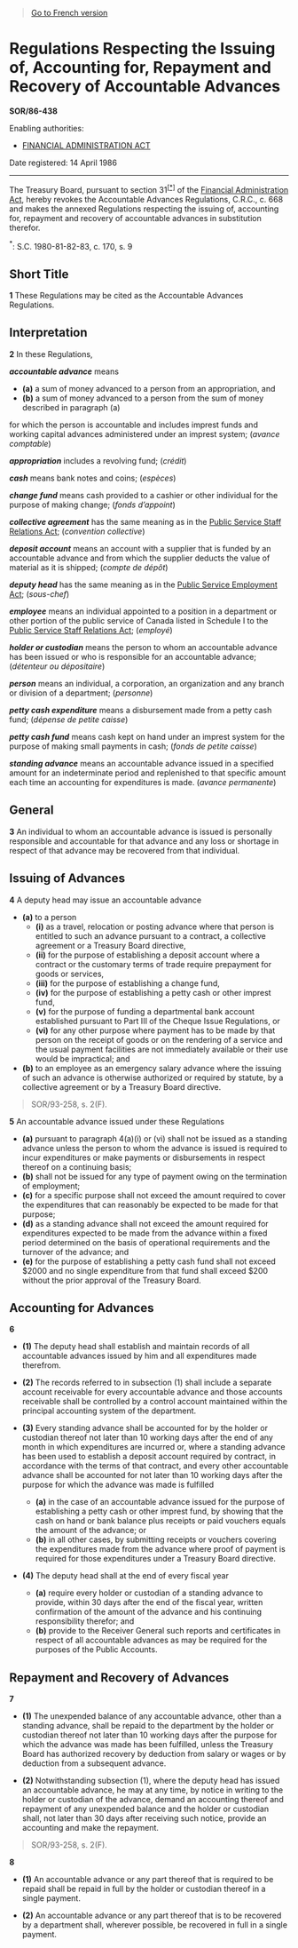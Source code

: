 > [Go to French version](/fr/Règlements/Décrets,%20ordonnances%20et%20règlements%20statutaires/86/438.md)

# Regulations Respecting the Issuing of, Accounting for, Repayment and Recovery of Accountable Advances

**SOR/86-438**

Enabling authorities: 
- [FINANCIAL ADMINISTRATION ACT](/en/Acts/Revised%20Statutes%20of%20Canada/F/F-11.md)

Date registered: 14 April 1986

----------

The Treasury Board, pursuant to section 31<sup><a href='#footnote_e'>[*]</a></sup> of the [Financial Administration Act](/en/Acts/Revised%20Statutes%20of%20Canada/F/F-11.md), hereby revokes the Accountable Advances Regulations, C.R.C., c. 668 and makes the annexed Regulations respecting the issuing of, accounting for, repayment and recovery of accountable advances in substitution therefor.

<a name='footnote_e'><sup>*</sup></a>: S.C. 1980-81-82-83, c. 170, s. 9<br />




## Short Title


**1** These Regulations may be cited as the Accountable Advances Regulations.




## Interpretation


**2** In these Regulations,

***accountable advance*** means
- **(a)** a sum of money advanced to a person from an appropriation, and
- **(b)** a sum of money advanced to a person from the sum of money described in paragraph (a)

for which the person is accountable and includes imprest funds and working capital advances administered under an imprest system; (*avance comptable*)

***appropriation*** includes a revolving fund; (*crédit*)

***cash*** means bank notes and coins; (*espèces*)

***change fund*** means cash provided to a cashier or other individual for the purpose of making change; (*fonds d’appoint*)

***collective agreement*** has the same meaning as in the [Public Service Staff Relations Act](/en/Acts/Revised%20Statutes%20of%20Canada/P/P-35.md); (*convention collective*)

***deposit account*** means an account with a supplier that is funded by an accountable advance and from which the supplier deducts the value of material as it is shipped; (*compte de dépôt*)

***deputy head*** has the same meaning as in the [Public Service Employment Act](/en/Acts/Statutes%20of%20Canada/2003/c.%2022,%20ss.%2012,%2013%20.md); (*sous-chef*)

***employee*** means an individual appointed to a position in a department or other portion of the public service of Canada listed in Schedule I to the [Public Service Staff Relations Act](/en/Acts/Revised%20Statutes%20of%20Canada/P/P-35.md); (*employé*)

***holder or custodian*** means the person to whom an accountable advance has been issued or who is responsible for an accountable advance; (*détenteur ou dépositaire*)

***person*** means an individual, a corporation, an organization and any branch or division of a department; (*personne*)

***petty cash expenditure*** means a disbursement made from a petty cash fund; (*dépense de petite caisse*)

***petty cash fund*** means cash kept on hand under an imprest system for the purpose of making small payments in cash; (*fonds de petite caisse*)

***standing advance*** means an accountable advance issued in a specified amount for an indeterminate period and replenished to that specific amount each time an accounting for expenditures is made. (*avance permanente*)




## General


**3** An individual to whom an accountable advance is issued is personally responsible and accountable for that advance and any loss or shortage in respect of that advance may be recovered from that individual.




## Issuing of Advances


**4** A deputy head may issue an accountable advance
- **(a)** to a person
	- **(i)** as a travel, relocation or posting advance where that person is entitled to such an advance pursuant to a contract, a collective agreement or a Treasury Board directive,
	- **(ii)** for the purpose of establishing a deposit account where a contract or the customary terms of trade require prepayment for goods or services,
	- **(iii)** for the purpose of establishing a change fund,
	- **(iv)** for the purpose of establishing a petty cash or other imprest fund,
	- **(v)** for the purpose of funding a departmental bank account established pursuant to Part III of the Cheque Issue Regulations, or
	- **(vi)** for any other purpose where payment has to be made by that person on the receipt of goods or on the rendering of a service and the usual payment facilities are not immediately available or their use would be impractical; and
- **(b)** to an employee as an emergency salary advance where the issuing of such an advance is otherwise authorized or required by statute, by a collective agreement or by a Treasury Board directive.
> SOR/93-258, s. 2(F).




**5** An accountable advance issued under these Regulations
- **(a)** pursuant to paragraph 4(a)(i) or (vi) shall not be issued as a standing advance unless the person to whom the advance is issued is required to incur expenditures or make payments or disbursements in respect thereof on a continuing basis;
- **(b)** shall not be issued for any type of payment owing on the termination of employment;
- **(c)** for a specific purpose shall not exceed the amount required to cover the expenditures that can reasonably be expected to be made for that purpose;
- **(d)** as a standing advance shall not exceed the amount required for expenditures expected to be made from the advance within a fixed period determined on the basis of operational requirements and the turnover of the advance; and
- **(e)** for the purpose of establishing a petty cash fund shall not exceed $2000 and no single expenditure from that fund shall exceed $200 without the prior approval of the Treasury Board.




## Accounting for Advances


**6** 

- **(1)** The deputy head shall establish and maintain records of all accountable advances issued by him and all expenditures made therefrom.

- **(2)** The records referred to in subsection (1) shall include a separate account receivable for every accountable advance and those accounts receivable shall be controlled by a control account maintained within the principal accounting system of the department.

- **(3)** Every standing advance shall be accounted for by the holder or custodian thereof not later than 10 working days after the end of any month in which expenditures are incurred or, where a standing advance has been used to establish a deposit account required by contract, in accordance with the terms of that contract, and every other accountable advance shall be accounted for not later than 10 working days after the purpose for which the advance was made is fulfilled
	- **(a)** in the case of an accountable advance issued for the purpose of establishing a petty cash or other imprest fund, by showing that the cash on hand or bank balance plus receipts or paid vouchers equals the amount of the advance; or
	- **(b)** in all other cases, by submitting receipts or vouchers covering the expenditures made from the advance where proof of payment is required for those expenditures under a Treasury Board directive.

- **(4)** The deputy head shall at the end of every fiscal year
	- **(a)** require every holder or custodian of a standing advance to provide, within 30 days after the end of the fiscal year, written confirmation of the amount of the advance and his continuing responsibility therefor; and
	- **(b)** provide to the Receiver General such reports and certificates in respect of all accountable advances as may be required for the purposes of the Public Accounts.




## Repayment and Recovery of Advances


**7** 

- **(1)** The unexpended balance of any accountable advance, other than a standing advance, shall be repaid to the department by the holder or custodian thereof not later than 10 working days after the purpose for which the advance was made has been fulfilled, unless the Treasury Board has authorized recovery by deduction from salary or wages or by deduction from a subsequent advance.

- **(2)** Notwithstanding subsection (1), where the deputy head has issued an accountable advance, he may at any time, by notice in writing to the holder or custodian of the advance, demand an accounting thereof and repayment of any unexpended balance and the holder or custodian shall, not later than 30 days after receiving such notice, provide an accounting and make the repayment.
> SOR/93-258, s. 2(F).




**8** 

- **(1)** An accountable advance or any part thereof that is required to be repaid shall be repaid in full by the holder or custodian thereof in a single payment.

- **(2)** An accountable advance or any part thereof that is to be recovered by a department shall, wherever possible, be recovered in full in a single payment.


